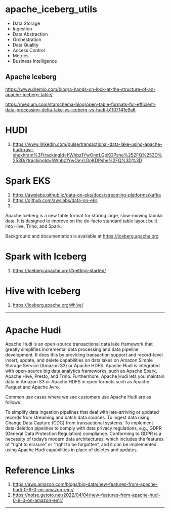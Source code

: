 # apache_iceberg_utils

- Data Storage
- Ingestion
- Data Abstraction
- Orchestration
- Data Quality
- Access Control
- Metrics
- Business Intelligence


## Apache Iceberg


https://www.dremio.com/blog/a-hands-on-look-at-the-structure-of-an-apache-iceberg-table/

https://medium.com/starschema-blog/open-table-formats-for-efficient-data-processing-delta-lake-vs-iceberg-vs-hudi-b1107141e9a6



# HUDI
1. https://www.linkedin.com/pulse/transactional-data-lake-using-apache-hudi-ravi-shekhram%3FtrackingId=hWhbz1YwOmrLGpKDPshe%252FQ%253D%253D/?trackingId=hWhbz1YwOmrLGpKDPshe%2FQ%3D%3D




# Spark EKS
1. https://awslabs.github.io/data-on-eks/docs/streaming-platforms/kafka
2. https://github.com/awslabs/data-on-eks
3. 


Apache Iceberg is a new table format for storing large, slow-moving tabular data. It is designed to improve on the de-facto standard table layout built into Hive, Trino, and Spark.

Background and documentation is available at https://iceberg.apache.org


# Spark with Iceberg
1. https://iceberg.apache.org/#getting-started/


# Hive with Iceberg
1. https://iceberg.apache.org/#hive/

----------------------
# Apache Hudi

Apache Hudi is an open-source transactional data lake framework that greatly simplifies incremental data processing and data pipeline development. It does this by providing transaction support and record-level insert, update, and delete capabilities on data lakes on Amazon Simple Storage Service (Amazon S3) or Apache HDFS. Apache Hudi is integrated with open-source big data analytics frameworks, such as Apache Spark, Apache Hive, Presto, and Trino. Furthermore, Apache Hudi lets you maintain data in Amazon S3 or Apache HDFS in open formats such as Apache Parquet and Apache Avro.

Common use cases where we see customers use Apache Hudi are as follows:

To simplify data ingestion pipelines that deal with late-arriving or updated records from streaming and batch data sources.
To ingest data using Change Data Capture (CDC) from transactional systems.
To implement data-deletion pipelines to comply with data privacy regulations, e.g., GDPR (General Data Protection Regulation) compliance. Conforming to GDPR is a necessity of today’s modern data architectures, which includes the features of “right to erasure” or “right to be forgotten”, and it can be implemented using Apache Hudi capabilities in place of deletes and updates.

# Reference Links
1. https://aws.amazon.com/blogs/big-data/new-features-from-apache-hudi-0-9-0-on-amazon-emr/
2. https://noise.getoto.net/2022/04/04/new-features-from-apache-hudi-0-9-0-on-amazon-emr/

------------------------------------------------


